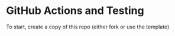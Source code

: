 # GitHub Actions and Testing

To start, create a copy of this repo (either fork or use the template)
